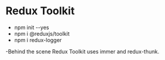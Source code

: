 # Redux Toolkit 

- npm init --yes 
- npm i @reduxjs/toolkit
- npm i redux-logger

-Behind the scene Redux Toolkit uses immer and redux-thunk.